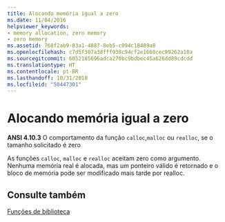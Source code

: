 ```yaml
---
title: Alocando memória igual a zero
ms.date: 11/04/2016
helpviewer_keywords:
- memory allocation, zero memory
- zero memory
ms.assetid: 768f2ab9-83a1-4887-8eb5-c094c18489a8
ms.openlocfilehash: c7d5f307a38fff938c94cf2e1660cec99262a10a
ms.sourcegitcommit: 6052185696adca270bc9bdbec45a626dd89cdcdd
ms.translationtype: HT
ms.contentlocale: pt-BR
ms.lasthandoff: 10/31/2018
ms.locfileid: "50447301"
---
```

# <a name="allocating-zero-memory"></a>Alocando memória igual a zero

**ANSI 4.10.3** O comportamento da função `calloc`,`malloc` ou `realloc`, se o tamanho solicitado é zero

As funções `calloc`, `malloc` e `realloc` aceitam zero como argumento. Nenhuma memória real é alocada, mas um ponteiro válido é retornado e o bloco de memória pode ser modificado mais tarde por realloc.

## <a name="see-also"></a>Consulte também

[Funções de biblioteca](../c-language/library-functions.md)